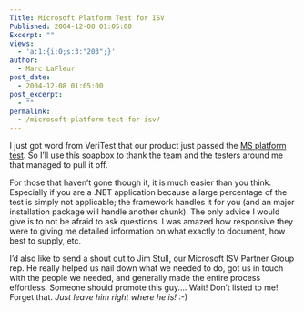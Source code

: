 ```yaml
---
Title: Microsoft Platform Test for ISV
Published: 2004-12-08 01:05:00
Excerpt: ""
views:
  - 'a:1:{i:0;s:3:"203";}'
author:
  - Marc LaFleur
post_date:
  - 2004-12-08 01:05:00
post_excerpt:
  - ""
permalink:
  - /microsoft-platform-test-for-isv/
---
```

<div class="Section1"> <p>I just got word from VeriTest that our product just passed the <a href="http://www.veritest.com/certification/ms/platformtest.asp" target="_blank">MS platform test</a>. So I&rsquo;ll use this soapbox to thank the team and the testers around me that managed to pull it off.</p> <p>For those that haven&rsquo;t gone though it, it is much easier than you think. Especially if you are a .NET application because a large percentage of the test is simply not applicable; the framework handles it for you (and an major installation package will handle another chunk). The only advice I would give is to not be afraid to ask questions. I was amazed how responsive they were to giving me detailed information on what exactly to document, how best to supply, etc.</p> <p>I&rsquo;d also like to send a shout out to Jim Stull, our Microsoft ISV Partner Group rep. He really helped us nail down what we needed to do, got us in touch with the people we needed, and generally made the entire process effortless. Someone should promote this guy&hellip;. Wait! Don&rsquo;t listed to me! Forget that. <i><span style='font-style:italic'>Just leave him right where he is!</span></i> :-)</p></div>